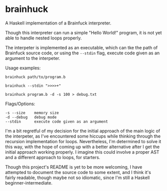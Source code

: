 # brainhuck

A Haskell implementation of a Brainfuck interpreter.

Though this interpreter can run a simple "Hello World!" program, it is not yet able to
handle nested loops properly. 

The interpeter is implemented as an executable, which can tke the path of Brainfuck
source code, or using the `--stdin` flag, execute code given as an argument to the 
interpeter.

Usage examples:

```
brainhuck path/to/program.b

brainhuck --stdin ">>>>+"

brainhuck program.b -d -s 100 > debug.txt
```

Flags/Options:   

```
-s --size    memory size
-d --debug   debug mode
--stdin      execute code given as an argument

```

I'm a bit regretful of my decision for the initial approach of the main logic of
the interpeter, as I've encountered some hiccups while thinking through the recursion
implementation for loops. Nevertheless, I'm determined to solve it this way, with the 
hope of coming up with a better alternative after I get the initial approach working
properly. I imagine this could involve a proper AST and a different approach to loops,
for starters.

Though this project's README is yet to be more welcoming, I have attempted to document 
the source code to some extent, and I think it's fairly readable, though maybe not so
idiomatic, since I'm still a Haskell beginner-intermediate.




